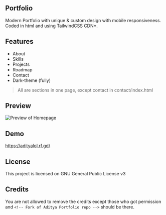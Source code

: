 ## Portfolio
Modern Portfolio with unique & custom design with mobile responsiveness. Coded in html and using TailwindCSS CDN*.

## Features
- About
- Skills
- Projects
- Roadmap
- Contact
- Dark-theme (fully)

> All are sections in one page, except contact in contact/index.html

## Preview
<img src="https://adityalol.rf.gd/bgw.png" alt="Preview of Homepage">

## Demo
https://adityalol.rf.gd/

## License
This project is licensed on GNU General Public License v3

## Credits
You are not allowed to remove the credits except those who got permission and `<!-- Fork of Aditya Portfolio repo -->` should be there.
